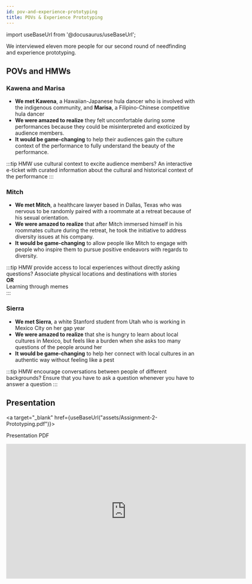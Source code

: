 ```yaml
---
id: pov-and-experience-prototyping
title: POVs & Experience Prototyping
---
```


import useBaseUrl from '@docusaurus/useBaseUrl';

We interviewed eleven more people for our second round of needfinding and experience prototyping. 

## POVs and HMWs

### Kawena and Marisa

* **We met Kawena**, a Hawaiian-Japanese hula dancer who is involved with the indigenous community, and **Marisa**, a Filipino-Chinese competitive hula dancer
* **We were amazed to realize** they felt uncomfortable during some performances because they could be misinterpreted and exoticized by audience members.
* **It would be game-changing** to help their audiences gain the culture context of the performance to fully understand the beauty of the performance. 

:::tip HMW use cultural context to excite audience members?
An interactive e-ticket with curated information 
about the cultural and historical context of the performance 
:::

### Mitch

* **We met Mitch**, a healthcare lawyer based in Dallas, Texas who was nervous to be randomly paired with a roommate at a retreat because of his sexual orientation.
* **We were amazed to realize** that after Mitch immersed himself in his roommates culture during the retreat, he took the initiative to address diversity issues at his company.
* **It would be game-changing** to allow people like Mitch to engage with people who inspire them to pursue positive endeavors with regards to diversity.

:::tip HMW provide access to local experiences without directly asking questions?
Associate physical locations and destinations with stories  
**OR**  
Learning through memes	
:::

### Sierra

* **We met Sierra**, a white Stanford student from Utah who is working in Mexico City on her gap year
* **We were amazed to realize** that she is hungry to learn about local cultures in Mexico, but feels like a burden when she asks too many questions of the people around her 
* **It would be game-changing** to help her connect with local cultures in an authentic way without feeling like a pest

:::tip HMW encourage conversations between people of different backgrounds?
Ensure that you have to ask a question whenever you have to answer a question
:::

## Presentation

<a
  target="_blank"
  href={useBaseUrl("assets/Assignment-2-Prototyping.pdf")}>

  Presentation PDF

</a>

<iframe src="https://docs.google.com/presentation/d/e/2PACX-1vSKZ1Y48CPC1z6i__WhkrksVQELiEe74JnfkQgiLajUwP2r4JXUlhMIHHd-aNvEuCpTUiUnxYPXCUG7/embed?start=false&loop=false&delayms=60000" frameborder="0" width="640" height="360" allowfullscreen="true" mozallowfullscreen="true" webkitallowfullscreen="true"></iframe>